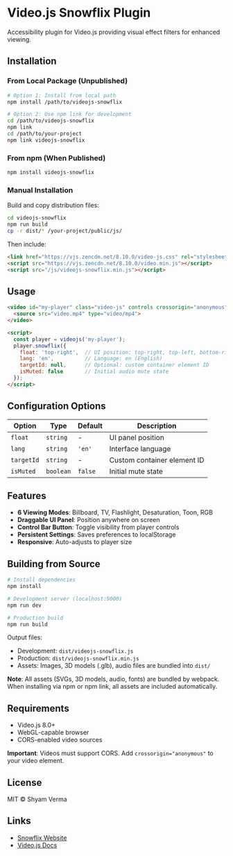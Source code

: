 # Video.js Snowflix Plugin

Accessibility plugin for Video.js providing visual effect filters for enhanced viewing.

## Installation

### From Local Package (Unpublished)

```bash
# Option 1: Install from local path
npm install /path/to/videojs-snowflix

# Option 2: Use npm link for development
cd /path/to/videojs-snowflix
npm link
cd /path/to/your-project
npm link videojs-snowflix
```

### From npm (When Published)

```bash
npm install videojs-snowflix
```

### Manual Installation

Build and copy distribution files:

```bash
cd videojs-snowflix
npm run build
cp -r dist/* /your-project/public/js/
```

Then include:

```html
<link href="https://vjs.zencdn.net/8.10.0/video-js.css" rel="stylesheet">
<script src="https://vjs.zencdn.net/8.10.0/video.min.js"></script>
<script src="/js/videojs-snowflix.min.js"></script>
```

## Usage

```html
<video id="my-player" class="video-js" controls crossorigin="anonymous">
  <source src="video.mp4" type="video/mp4">
</video>

<script>
  const player = videojs('my-player');
  player.snowflix({
    float: 'top-right',  // UI position: top-right, top-left, bottom-right, bottom-left
    lang: 'en',          // Language: en (English)
    targetId: null,      // Optional: custom container element ID
    isMuted: false       // Initial audio mute state
  });
</script>
```

## Configuration Options

| Option | Type | Default | Description |
|--------|------|---------|-------------|
| `float` | `string` | - | UI panel position |
| `lang` | `string` | `'en'` | Interface language |
| `targetId` | `string` | - | Custom container element ID |
| `isMuted` | `boolean` | `false` | Initial mute state |

## Features

- **6 Viewing Modes**: Billboard, TV, Flashlight, Desaturation, Toon, RGB
- **Draggable UI Panel**: Position anywhere on screen
- **Control Bar Button**: Toggle visibility from player controls
- **Persistent Settings**: Saves preferences to localStorage
- **Responsive**: Auto-adjusts to player size

## Building from Source

```bash
# Install dependencies
npm install

# Development server (localhost:9000)
npm run dev

# Production build
npm run build
```

Output files:
- Development: `dist/videojs-snowflix.js`
- Production: `dist/videojs-snowflix.min.js`
- Assets: Images, 3D models (.glb), audio files are bundled into `dist/`

**Note**: All assets (SVGs, 3D models, audio, fonts) are bundled by webpack. When installing via npm or npm link, all assets are included automatically.

## Requirements

- Video.js 8.0+
- WebGL-capable browser
- CORS-enabled video sources

**Important**: Videos must support CORS. Add `crossorigin="anonymous"` to your video element.

## License

MIT © Shyam Verma

## Links

- [Snowflix Website](https://www.snowflixtv.com/)
- [Video.js Docs](https://videojs.com/)
